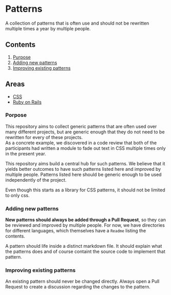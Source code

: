 # Patterns

A collection of patterns that is often use and should not be rewritten multiple
times a year by multiple people.

## Contents
1. [Purpose](#porpose)
2. [Adding new patterns](#adding-new-patterns)
3. [Improving existing patterns](#improving-existing-patterns)

## Areas
* [CSS](https://github.com/railslove/patterns/tree/master/css)
* [Ruby on
  Rails](https://github.com/railslove/patterns/tree/master/ruby_on_rails)

### Porpose

This repository aims to collect generic patterns that are often used over many
different projects, but are generic enough that they do not need to be rewritten
for every of these projects.  
As a concrete example, we discovered in a code review that both of the
participants had written a module to fade out text in CSS multiple times only in
the present year.

This repository aims build a central hub for such patterns. We believe that it
yields better outcomes to have such patterns listed here and improved by
multiple people. Patterns listed here should be generic enough to be used
independently of the project.

Even though this starts as a library for CSS patterns, it should not be limited
to only css.

### Adding new patterns

**New patterns should always be added through a Pull Request**, so they can be
reviewed and improved by multiple people. For now, we have directories for
different languages, which themselves have a `Readme` listing the contents.

A pattern should life inside a distinct markdown file. It should explain what
the patterns does and of course containt the source code to implement that
pattern.

### Improving existing patterns

An existing pattern should never be changed directly. Always open a Pull Request
to create a discussion regarding the changes to the pattern.
